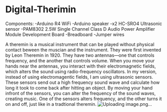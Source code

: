 # Digital-Therimin
Components:
-Arduino R4 WiFi
-Arduino speaker
-x2 HC-SRO4 Ultrasonic sensor
-PAM8302 2.5W Single Channel Class D Audio Power Amplifier Module Development Board
-Breadboard
-Jumper wires

A theremin is a musical instrument that can be played without physical contact beween the muscian and the instrument. They were first invented by Leon Theremin in 1920. 
They have two antennas—one that controls frequency, and the another that controls volume. When you move your hands near the antennas, you interact with their electromagnetic 
fields, which alters the sound using radio-frequency oscillators. In my version, instead of using electromagentic fields, I am using ultrasonic sensors. These sensors 
send out a high frequency sound wave and calculate how long it took to come back after hitting an object. By moving your hand infront of the sensors, you can alter the 
frequency of the sound waves, creating music. One of the sensors alters frequency, and the other turns it on and off, just like in a tradtional theremin.
![Uploading image.png…]()
